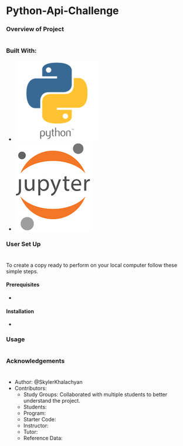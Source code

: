 # Python-Api-Challenge

### Overview of Project
#

### Built With:
* [![Python Logo](Images/python_logo.png "python logo")](https://www.python.org/)
* [![Jupyter Logo](Images/Jupyter_logo.png "Jupyter logo")](https://jupyter.org/)

### User Set Up
#
To create a copy ready to perform on your local computer follow these simple steps.

#### Prerequisites
*
#### Installation
*

### Usage
#
### Acknowledgements
#
* Author: @SkylerKhalachyan
* Contributors:
     - Study Groups: Collaborated with multiple students to better understand the project.
     - Students:
     - Program:
     - Starter Code:
     - Instructor:
     - Tutor:
     - Reference Data:








